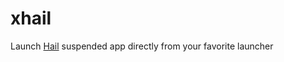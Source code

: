 # xhail



Launch [Hail](https://github.com/aistra0528/Hail) suspended app directly from your favorite launcher

